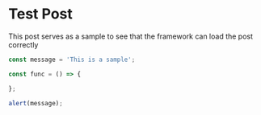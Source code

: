 # Test Post

This post serves as a sample to see that the framework can load the post correctly

```js
const message = 'This is a sample';

const func = () => {

};

alert(message);
```